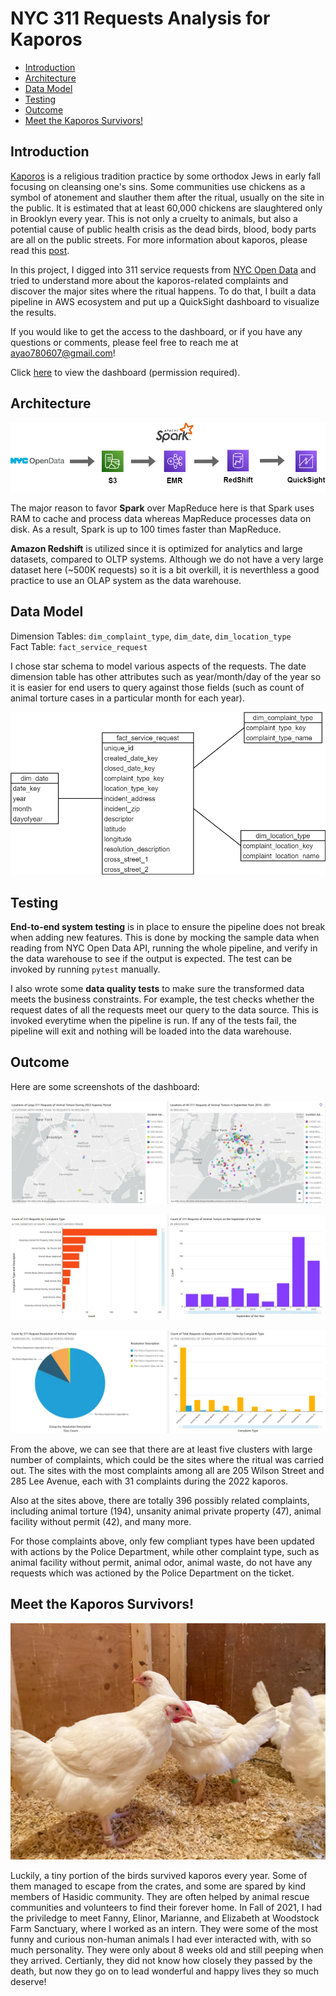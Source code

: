 # NYC 311 Requests Analysis for Kaporos

- [Introduction](#introduction)
- [Architecture](#architecture)
- [Data Model](#data-model)
- [Testing](#testing)
- [Outcome](#outcome)
- [Meet the Kaporos Survivors!](#meet-the-kaporos-survivors)

## Introduction

[Kaporos](https://en.wikipedia.org/wiki/Kapparot) is a religious tradition practice by some orthodox Jews in early fall focusing on cleansing one's sins. Some communities use chickens as a symbol of atonement and slauther them after the ritual, usually on the site in the public. It is estimated that at least 60,000 chickens are slaughtered only in Brooklyn every year. This is not only a cruelty to animals, but also a potential cause of public health crisis as the dead birds, blood, body parts are all on the public streets. For more information about kaporos, please read this [post](https://www.adoptakaporossurvivor.com/whatiskaporos).

In this project, I digged into 311 service requests from [NYC Open Data](https://data.cityofnewyork.us/Social-Services/311-Service-Requests-from-2010-to-Present/erm2-nwe9) and tried to understand more about the kaporos-related complaints and discover the major sites where the ritual happens. To do that, I built a data pipeline in AWS ecosystem and put up a QuickSight dashboard to visualize the results.

If you would like to get the access to the dashboard, or if you have any questions or comments, please feel free to reach me at ayao780607@gmail.com!

Click [here](https://us-east-1.quicksight.aws.amazon.com/sn/accounts/607143918644/dashboards/ce780170-26a3-4382-8461-1db5d34ae445) to view the dashboard (permission required).


## Architecture

![NYC Open Data -> S3 -> EMR & Spark -> Redshift -> QuickSight](figures/311-analysis-architecture.png)

The major reason to favor __Spark__ over MapReduce here is that Spark uses RAM to cache and process data whereas MapReduce processes data on disk. As a result, Spark is up to 100 times faster than MapReduce.

__Amazon Redshift__ is utilized since it is optimized for analytics and large datasets, compared to OLTP systems. Although we do not have a very large dataset here (~500K requests) so it is a bit overkill, it is neverthless a good practice to use an OLAP system as the data warehouse.


## Data Model

Dimension Tables: `dim_complaint_type`, `dim_date`, `dim_location_type`  
Fact Table: `fact_service_request`  

I chose star schema to model various aspects of the requests. The date dimension table has other attributes such as year/month/day of the year so it is easier for end users to query against those fields (such as count of animal torture cases in a particular month for each year).  

![data model diagram](figures/311-analysis-architecture-data-model.png)


## Testing

**End-to-end system testing** is in place to ensure the pipeline does not break when adding new features. This is done by mocking the sample data when reading from NYC Open Data API, running the whole pipeline, and verify in the data warehouse to see if the output is expected. The test can be invoked by running `pytest` manually.  

I also wrote some **data quality tests** to make sure the transformed data meets the business constraints. For example, the test checks whether the request dates of all the requests meet our query to the data source. This is invoked everytime when the pipeline is run. If any of the tests fail, the pipeline will exit and nothing will be loaded into the data warehouse.


## Outcome

Here are some screenshots of the dashboard:

![dashboard of kaporos sites](figures/dashboard-1.jpg)

![dashboard of counts by complaint types](figures/dashboard-2.JPG)

![dashboard of request resolution rates](figures/dashboard-3.jpg)

From the above, we can see that there are at least five clusters with large number of complaints, which could be the sites where the ritual was carried out. The sites with the most complaints among all are 205 Wilson Street and 285 Lee Avenue, each with 31 complaints during the 2022 kaporos.

Also at the sites above, there are totally 396 possibly related complaints, including animal torture (194), unsanity animal private property (47), animal facility without permit (42), and many more.  

For those complaints above, only few compliant types have been updated with actions by the Police Department, while other complaint type, such as animal facility without permit, animal odor, animal waste, do not have any requests which was actioned by the Police Department on the ticket.  


## Meet the Kaporos Survivors!

![kaporos survivors photo](figures/kaporos-survivors.jpg)

Luckily, a tiny portion of the birds survived kaporos every year. Some of them managed to escape from the crates, and some are spared by kind members of Hasidic community. They are often helped by animal rescue communities and volunteers to find their forever home. In Fall of 2021, I had the priviledge to meet Fanny, Elinor, Marianne, and Elizabeth at Woodstock Farm Sanctuary, where I worked as an intern. They were some of the most funny and curious non-human animals I had ever interacted with, with so much personality. They were only about 8 weeks old and still peeping when they arrived. Certianly, they did not know how closely they passed by the death, but now they go on to lead wonderful and happy lives they so much deserve!  